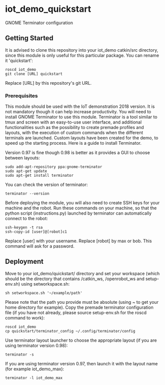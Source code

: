 # iot_demo_quickstart
GNOME Terminator configuration

## Getting Started

It is advised to clone this repository into your iot_demo catkin/src directory, since this module is only useful for this particular package. You can rename it 'quickstart':

```
roscd iot_demo
git clone [URL] quickstart
```

Replace [URL] by this repository's git URL.

### Prerequisites

This module should be used with the IoT demonstration 2018 version. It is not mandatory though it can help increase productivity. You will need to install GNOME Terminator to use this module. Terminator is a tool similar to tmux and screen with an easy-to-use user interface, and additional functionalities such as the possibility to create premade profiles and layouts, with the execution of custom commands when the different terminals are launched. Custom layouts have been created for the demo, to speed up the starting process. Here is a guide to install Terminator.

Version 0.97 is fine though 0.98 is better as it provides a GUI to choose between layouts:

```
sudo add-apt-repository ppa:gnome-terminator
sudo apt-get update
sudo apt-get install terminator
```

You can check the version of terminator:

```
terminator --version
```

Before deploying the module, you will also need to create SSH keys for your machine and the robot. Run these commands on your machine, so that the python script (instructions.py) launched by terminator can automatically connect to the robot:

```
ssh-keygen -t rsa
ssh-copy-id [user]@[robot]c1
```

Replace [user] with your username. Replace [robot] by max or bob. This command will ask for a password.

## Deployment

Move to your iot_demo/quickstart/ directory and set your workspace (which should be the directory that contains /catkin_ws, /openrobot_ws and setup-env.sh) using setworkspace.sh:

```
sh setworkspace.sh '~/example/path'
```
Please note that the path you provide must be absolute (using ~ to get your home directory for example).
Copy the premade terminator configuration file (if you have not already, please source setup-env.sh for the roscd command to work):

```
roscd iot_demo
cp quickstart/terminator_config ~/.config/terminator/config
```

Use terminator layout launcher to choose the appropriate layout (if you are using terminator version 0.98):

```
terminator -s
```

If you are using terminator version 0.97, then launch it with the layout name (for example iot_demo_max):

```
terminator -l iot_demo_max
```
